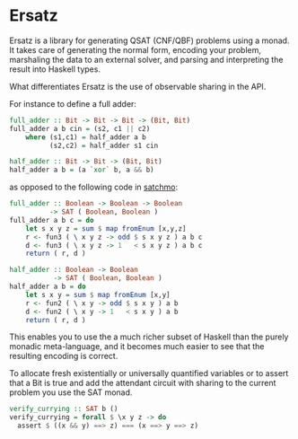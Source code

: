 # Ersatz

Ersatz is a library for generating QSAT (CNF/QBF) problems using a monad. It takes care of generating the normal form, encoding your problem, marshaling the data to an external solver, and parsing and interpreting the result into Haskell types.

What differentiates Ersatz is the use of observable sharing in the API.

For instance to define a full adder:

```haskell
full_adder :: Bit -> Bit -> Bit -> (Bit, Bit)
full_adder a b cin = (s2, c1 || c2)
    where (s1,c1) = half_adder a b
          (s2,c2) = half_adder s1 cin

half_adder :: Bit -> Bit -> (Bit, Bit)
half_adder a b = (a `xor` b, a && b)
```

as opposed to the following code in [satchmo](http://dfa.imn.htwk-leipzig.de/satchmo/):


```haskell
full_adder :: Boolean -> Boolean -> Boolean
          -> SAT ( Boolean, Boolean )
full_adder a b c = do
    let s x y z = sum $ map fromEnum [x,y,z]
    r <- fun3 ( \ x y z -> odd $ s x y z ) a b c
    d <- fun3 ( \ x y z -> 1   < s x y z ) a b c
    return ( r, d )

half_adder :: Boolean -> Boolean
           -> SAT ( Boolean, Boolean )
half_adder a b = do
    let s x y = sum $ map fromEnum [x,y]
    r <- fun2 ( \ x y -> odd $ s x y ) a b
    d <- fun2 ( \ x y -> 1   < s x y ) a b
    return ( r, d )
```

This enables you to use the a much richer subset of Haskell than the purely monadic meta-language, and it becomes much easier to see that the resulting encoding is correct.

To allocate fresh existentially or universally quantified variables or to assert that a Bit is true and add the attendant circuit with sharing to the current problem you use the SAT monad.

```haskell
verify_currying :: SAT b ()
verify_currying = forall $ \x y z -> do
  assert $ ((x && y) ==> z) === (x ==> y ==> z)
```
